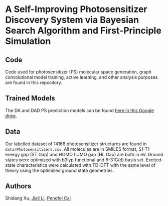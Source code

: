 # A Self-Improving Photosensitizer Discovery System via Bayesian Search Algorithm and First-Principle Simulation

## Code 
Code used for photosensitizer (PS) molecular space generation, graph convolutional model training, active learning, and other analysis purposes are found in this repository.

## Trained Models 
The DA and DAD PS prediction models can be found [here in this Google drive](https://drive.google.com/drive/folders/1Ir9Y7wcO-kfL1Ae2Zif6Hyn_uZzWEB64?usp=sharing).

## Data 
Our labelled dataset of 14168 photosensitizer structures are found in `data/Photosensitizers.csv`. All molecules are in SMILES format, S1-T1 energy gap (ST Gap) and HOMO LUMO gap (HL Gap) are both in eV. Ground states were optimized with b3lyp functional and 6-31G(d) basis set. Excited-state characteristics were calculated with TD-DFT with the same level of theory using the optimized ground state geometries. 

## Authors
Shidang Xu, [Jiali Li](https://github.com/jiali1025), [Pengfei Cai](https://github.com/cpfpengfei)
